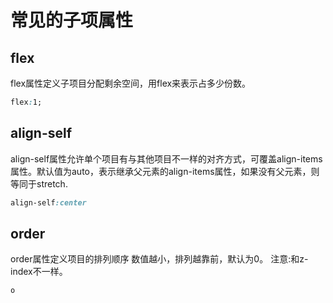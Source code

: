 # 常见的子项属性

## flex

flex属性定义子项目分配剩余空间，用flex来表示占多少份数。
```css
flex:1;
```

## align-self

align-self属性允许单个项目有与其他项目不一样的对齐方式，可覆盖align-items属性。默认值为auto，表示继承父元素的align-items属性，如果没有父元素，则等同于stretch.
```css
align-self:center
```

## order

order属性定义项目的排列顺序
数值越小，排列越靠前，默认为0。
注意:和z-index不一样。

```css
o
```

